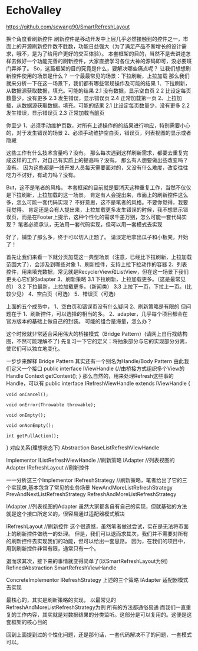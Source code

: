 # EchoValley
https://github.com/scwang90/SmartRefreshLayout

换个角度看刷新控件
刷新控件是移动开发中上层几乎必然接触到的控件之一，市面上的开源刷新控件数不胜数，功能日益强大（为了满足产品不断增长的设计需求，哦不，是为了给用户更好的交互体验）。
本套框架的目的，当然不是去讲述怎样去做好一个功能完善的刷新控件，大家直接学习各位大神的源码即可，没必要班门弄斧了。
So，这篇框架的目的究竟是什么，要解决哪些痛点呢？
让我们想想刷新控件使用的场景是什么？
一个最最常见的场景：下拉刷新，上拉加载
那么我们就来分析一下在这一场景下，我们都有哪些常规操作及可能的结果
1、下拉刷新，从数据源获取数据，填充。可能的结果
   2.1 没有数据，显示空白页
   2.2 比设定每页数量少，没有更多
   2.3 发生错误，显示错误页
   2.4 正常加载第一页
2、上拉加载，从数据源获取数据，填充。可能的结果
   2.1 比设定每页数量少，没有更多
   2.2 发生错误，显示错误页
   2.3 正常加载当前页

你至少
1、必须手动维护页数，对所有上述操作的的结果进行响应，特别需要小心的，对于发生错误的场景
2、必须手动维护空白页，错误页，列表视图的显示或者隐藏

这些工作有什么技术含量吗？没有。
那么每次遇到这样刷新需求，都要去重复完成这样的工作，对自己有实质上的提高吗？没有。
那么有人想要做出些改变吗？没有。
因为这些都是一线开发人员每天需要面对的，又没有什么难度，改变往往吃力不讨好，有动力吗？没有。

But，这不是笔者的风格。
本套框架的目前就是要消灭这种重复工作，当然不仅仅是下拉刷新，上拉加载的这一场景。
肯定有人会提出来，市面上的刷新控件这么多，怎么可能一套代码实现？
不好意思，这不是笔者的风格。不要你觉得，我要我觉得。
肯定还是会有人提出来，上拉加载更多发生错误的时候，我不想显示错误页，而是在Footer上提示，这种个性化的需求千差万别，怎么可能一套代码实现？
笔者必须承认，无法用一套代码实现，但可以用一套模式去实现

好了，铺垫了那么多，终于可以切入正题了。
请淡定地拿出瓜子和小板凳，开始了！

首先让我们来看一下就分页加载这一典型场景（注意，已经比下拉刷新，上拉加载范围大了），会涉及到哪些对象
1、刷新控件，支持上拉下拉动作的容器
2、列表控件，用来填充数据，常见就是RecyclerView和ListView，但在这一场景下我们更关心它们的adapter
3、刷新策略
    3.1 下拉刷新，上拉加载更多。（这是最常见的）
    3.2 下拉最新，上拉加载更多。（新闻类）
    3.3 上拉下一页，下拉上一页。(比较少见）
4、空白页（可选）
5、错误页（可选）

上面的五个成员中，
1、空白页和错误页没有什么疑问
2、刷新策略是有限的
但问题在于
1、刷新控件，可以选择的相当的多。
2、adapter，几乎每个项目都会在官方版本的基础上做自己的封装。
可能的组合是海量，怎么办？

这个时候就非常适合采用伟大的桥接模式（Bridge Pattern）(请网上自行找结构图，不然可能理解不了)
先复习一下它的定义：将抽象部分与它的实现部分分离，使它们可以独立地变化。

一步步来解释
Bridge Pattern 其实还有一个别名为Handle/Body Pattern
由此我们定义一个接口
public interface IViewHandle {//由桥接方式组织多个View的Handle
    Context getContext();
}
那么自然的，用来处理Refresh这些事的Handle，可以有
public interface IRefreshViewHandle extends IViewHandle {

    void onCancel();

    void onError(Throwable throwable);

    void onEmpty();

    void onNonEmpty();

    int getPullAction();
}
对应关系(理想状态下)
Abstraction
BaseListRefreshViewHandle

Implementor
IListRefreshViewHandle<T> //刷新策略
IAdapter<T> //列表视图的Adapter
IRefreshLayout //刷新控件

一一分析这三个Implementor
IRefreshStrategy<T> //刷新策略，笔者给出了它的三个实现类,基本包含了常见的业务场景
NewAndMoreListRefreshStrategy<T>
PrevAndNextListRefreshStrategy<T>
RefreshAndMoreListRefreshStrategy<T>

IAdapter<T> //列表视图的Adapter
虽然大家都各自有自己的实现，但就基础的方法就是这个接口所定义的，很容易通过适配器模式解决

IRefreshLayout //刷新控件
这个很遗憾，虽然笔者做过尝试，实在是无法将市面上的刷新控件做统一的处理。
但是，我们可以退而求其次，我们并不需要对所有的刷新控件去实现我们的功能，但可以给出一套思路。
因为，在我们的项目中，用到刷新控件非常有限，通常只有一个。

退而求其次，接下来的事情就变得简单了(以SmartRefreshLayout为例)
RefinedAbstraction
SmartRefreshViewHandle

ConcreteImplementor
IRefreshStrategy<T> 上述的三个策略
IAdapter<T> 适配器模式去实现

最核心的，其实是刷新策略的实现，
以最常见的RefreshAndMoreListRefreshStrategy<T>为例
所有的方法都通俗易通
而我们一直重复的工作内容，其实就是对数据结果的分类监听。这部分是可以复用的。这便是这套框架的核心目的

回到上面提到过的个性化问题，还是那句话，一套代码解决不了的问题，一套模式可以。







